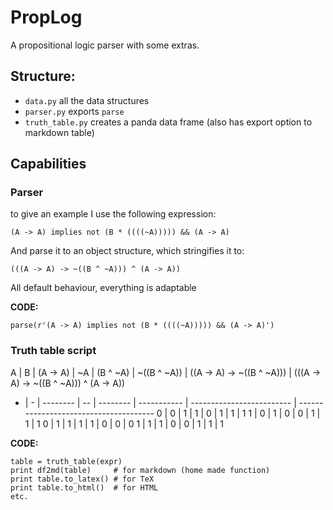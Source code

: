 # PropLog

A propositional logic parser with some extras.

## Structure:

- `data.py` all the data structures
- `parser.py` exports `parse`
- `truth_table.py` creates a panda data frame (also has export option to markdown table)

## Capabilities

### Parser

to give an example I use the following expression:

    (A -> A) implies not (B * ((((~A))))) && (A -> A)


And parse it to an object structure, which stringifies it to:

    (((A -> A) -> ~((B ^ ~A))) ^ (A -> A))

All default behaviour, everything is adaptable

**CODE:**

```
parse(r'(A -> A) implies not (B * ((((~A))))) && (A -> A)')
```

### Truth table script

A | B | (A -> A) | ~A | (B ^ ~A) | ~((B ^ ~A)) | ((A -> A) -> ~((B ^ ~A))) | (((A -> A) -> ~((B ^ ~A))) ^ (A -> A))
- | - | -------- | -- | -------- | ----------- | ------------------------- | --------------------------------------
0 | 0 |        1 |  1 |        0 |           1 |                         1 |                                      1
1 | 0 |        1 |  0 |        0 |           1 |                         1 |                                      1
0 | 1 |        1 |  1 |        1 |           0 |                         0 |                                      0
1 | 1 |        1 |  0 |        0 |           1 |                         1 |                                      1

**CODE:**

    table = truth_table(expr)
    print df2md(table)     # for markdown (home made function)
    print table.to_latex() # for TeX
    print table.to_html()  # for HTML
    etc.
